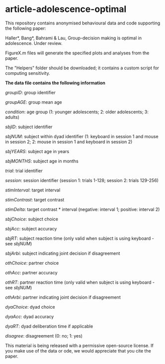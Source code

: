 # article-adolescence-optimal

This repository contains anonymised behavioural data and code supporting the following paper:

Haller*, Bang*, Bahrami &amp; Lau, Group-decision making is optimal in adolescence. Under review.

FigureX.m files will generate the specified plots and analyses from the paper.

The "Helpers" folder should be downloaded; it contains a custom script for computing sensitivity.

**The data file contains the following information**

*groupID*: group identifier

*groupAGE*: group mean age

*condition*: age group (1: younger adolescents; 2: older adolescents; 3: adults)

*sbjID*: subject identifier

*sbjNUM*: subject within dyad identifier (1: keyboard in session 1 and mouse in session 2; 2: mouse in session 1 and keyboard in session 2)

*sbjYEARS*: subject age in years

*sbjMONTHS*: subject age in months

*trial*: trial identifier

*session*: session identifier (session 1: trials 1-128; session 2: trials 129-256)

*stimInterval*: target interval

*stimContrast*: target contrast

*stimDelta*: target contrast * interval (negative: interval 1; positive: interval 2)

*sbjChoice*: subject choice 

*sbjAcc*: subject accuracy

*sbjRT*: subject reaction time (only valid when subject is using keyboard - see *sbjNUM*)

*sbjArbi*: subject indicating joint decision if disagreement

*othChoice*: partner choice

*othAcc*: partner accuracy

*othRT*: partner reaction time (only valid when subject is using keyboard - see *sbjNUM*)

*othArbi*: partner indicating joint decision if disagreement

*dyaChoice*: dyad choice

*dyaAcc*: dyad accuracy

*dyaRT*: dyad deliberation time if applicable

*disagree*: disagreement (0: no; 1: yes)

This material is being released with a permissive open-source license. If you make use of the data or ode, we would appreciate that you cite the paper.
